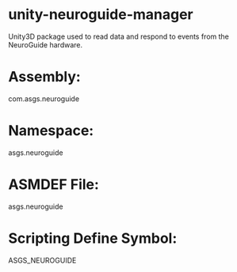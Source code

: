 # unity-neuroguide-manager
Unity3D package used to read data and respond to events from the NeuroGuide hardware.

# Assembly:
com.asgs.neuroguide

# Namespace:
asgs.neuroguide

# ASMDEF File:
asgs.neuroguide

# Scripting Define Symbol:
ASGS_NEUROGUIDE
